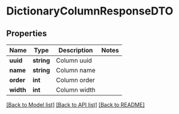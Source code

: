 # DictionaryColumnResponseDTO

## Properties
Name | Type | Description | Notes
------------ | ------------- | ------------- | -------------
**uuid** | **string** | Column uuid | 
**name** | **string** | Column name | 
**order** | **int** | Column order | 
**width** | **int** | Column width | 

[[Back to Model list]](../../README.md#documentation-for-models) [[Back to API list]](../../README.md#documentation-for-api-endpoints) [[Back to README]](../../README.md)

